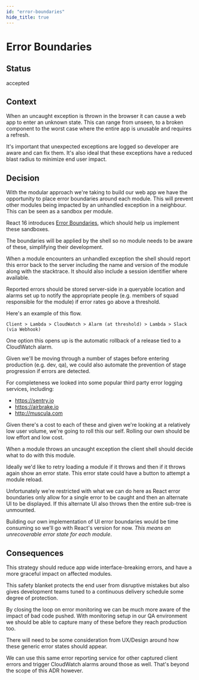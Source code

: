 ```yaml
---
id: "error-boundaries"
hide_title: true
---
```


# Error Boundaries

## Status

accepted

## Context

When an uncaught exception is thrown in the browser it can cause a web app to enter an unknown
state. This can range from unseen, to a broken component to the worst case where the entire app is
unusable and requires a refresh.

It's important that unexpected exceptions are logged so developer are aware and can fix them. It's
also ideal that these exceptions have a reduced blast radius to minimize end user impact.

## Decision

With the modular approach we're taking to build our web app we have the opportunity to place error
boundaries around each module. This will prevent other modules being impacted by an unhandled
exception in a neighbour. This can be seen as a sandbox per module.

React 16 introduces
[Error Boundaries](https://reactjs.org/blog/2017/07/26/error-handling-in-react-16.html#introducing-error-boundaries),
which should help us implement these sandboxes.

The boundaries will be applied by the shell so no module needs to be aware of these, simplifying
their development.

When a module encounters an unhandled exception the shell should report this error back to the
server including the name and version of the module along with the stacktrace. It should also
include a session identifier where available.

Reported errors should be stored server-side in a queryable location and alarms set up to notify the
appropriate people (e.g. members of squad responsible for the module) if error rates go above a
threshold.

Here's an example of this flow.

    Client > Lambda > CloudWatch > Alarm (at threshold) > Lambda > Slack (via Webhook)

One option this opens up is the automatic rollback of a release tied to a CloudWatch alarm.

Given we'll be moving through a number of stages before entering production (e.g. dev, qa), we could
also automate the prevention of stage progression if errors are detected.

For completeness we looked into some popular third party error logging services, including:

- https://sentry.io
- https://airbrake.io
- http://muscula.com

Given there's a cost to each of these and given we're looking at a relatively low user volume, we're
going to roll this our self. Rolling our own should be low effort and low cost.

When a module throws an uncaught exception the client shell should decide what to do with this
module.

Ideally we'd like to retry loading a module if it throws and then if it throws again show an error
state. This error state could have a button to attempt a module reload.

Unfortunately we're restricted with what we can do here as React error boundaries only allow for a
single error to be caught and then an alternate UI to be displayed. If this alternate UI also throws
then the entire sub-tree is unmounted.

Building our own implementation of UI error boundaries would be time consuming so we'll go with
React's version for now. _This means an unrecoverable error state for each module_.

## Consequences

This strategy should reduce app wide interface-breaking errors, and have a more graceful impact on
affected modules.

This safety blanket protects the end user from disruptive mistakes but also gives development teams
tuned to a continuous delivery schedule some degree of protection.

By closing the loop on error monitoring we can be much more aware of the impact of bad code pushed.
With monitoring setup in our QA environment we should be able to capture many of these before they
reach production too.

There will need to be some consideration from UX/Design around how these generic error states should
appear.

We can use this same error reporting service for other captured client errors and trigger CloudWatch
alarms around those as well. That's beyond the scope of this ADR however.
